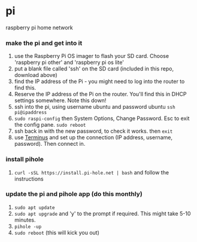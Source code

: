 # pi
 raspberry pi home network



### make the pi and get into it

1. use the Raspberry Pi OS imager to flash your SD card. Choose 'raspberry pi other' and 'raspberry pi os lite'
2. put a blank file called 'ssh' on the SD card (included in this repo, download above)
3. find the IP address of the Pi - you might need to log into the router to find this.
4. Reserve the IP address of the Pi on the router. You'll find this in DHCP settings somewhere. Note this down!
5. ssh into the pi, using username ubuntu and password ubuntu `ssh pi@ipaddress`
6. `sudo raspi-config` then System Options, Change Password. Esc to exit the config pane. `sudo reboot`
7. ssh back in with the new password, to check it works. then `exit`
8. use [Terminus](terminus.com) and set up the connection (IP address, username, password). Then connect in.

### install pihole

1. `curl -sSL https://install.pi-hole.net | bash` and follow the instructions

### update the pi and pihole app (do this monthly)

1. `sudo apt update`
2. `sudo apt upgrade` and 'y' to the prompt if required. This might take 5-10 minutes.
3. `pihole -up` 
3. `sudo reboot` (this will kick you out) 
